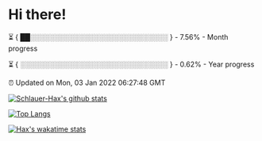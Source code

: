 # Hi there!

⏳ { ██░░░░░░░░░░░░░░░░░░░░░░░░░░░░ } - 7.56% - Month progress

⏳ { ░░░░░░░░░░░░░░░░░░░░░░░░░░░░░░ } - 0.62% - Year progress

⏰ Updated on Mon, 03 Jan 2022 06:27:48 GMT


[![Schlauer-Hax's github stats](https://github-readme-stats.vercel.app/api?username=Schlauer-Hax&show_icons=true&theme=dark&count_private=true)](https://github.com/Schlauer-Hax)


[![Top Langs](https://github-readme-stats.vercel.app/api/top-langs/?username=Schlauer-Hax&layout=compact&theme=dark)](https://github.com/Schlauer-Hax?tab=repositories)


[![Hax's wakatime stats](https://github-readme-stats.vercel.app/api/wakatime?username=Hax&theme=dark)](https://wakatime.com/@Hax)

